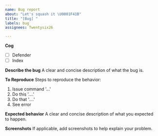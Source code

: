 ```yaml
---
name: Bug report
about: "Let's squash it \U0001F41B"
title: "[Bug] "
labels: bug
assignees: Twentysix26

---
```


**Cog**
- [ ] Defender
- [ ] Index

**Describe the bug**
A clear and concise description of what the bug is.

**To Reproduce**
Steps to reproduce the behavior:
1. Issue command '...'
2. Do this '....'
3. Do that '....'
4. See error

**Expected behavior**
A clear and concise description of what you expected to happen.

**Screenshots**
If applicable, add screenshots to help explain your problem.
